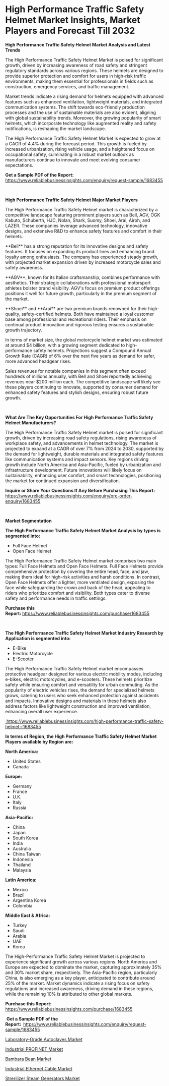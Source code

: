 <p><h1>High Performance Traffic Safety Helmet Market Insights, Market Players and Forecast Till 2032</h1></p><p><strong>High Performance Traffic Safety Helmet Market Analysis and Latest Trends</strong></p>
<p><p>The High Performance Traffic Safety Helmet Market is poised for significant growth, driven by increasing awareness of road safety and stringent regulatory standards across various regions. These helmets are designed to provide superior protection and comfort for users in high-risk traffic environments, making them essential for professionals in fields such as construction, emergency services, and traffic management.</p><p>Market trends indicate a rising demand for helmets equipped with advanced features such as enhanced ventilation, lightweight materials, and integrated communication systems. The shift towards eco-friendly production processes and the use of sustainable materials are also evident, aligning with global sustainability trends. Moreover, the growing popularity of smart helmets, which incorporate technology like augmented reality and safety notifications, is reshaping the market landscape.</p><p>The High Performance Traffic Safety Helmet Market is expected to grow at a CAGR of 4.4% during the forecast period. This growth is fueled by increased urbanization, rising vehicle usage, and a heightened focus on occupational safety, culminating in a robust market outlook as manufacturers continue to innovate and meet evolving consumer expectations.</p></p>
<p><strong>Get a Sample PDF of the Report:&nbsp;</strong> <a href="https://www.reliablebusinessinsights.com/enquiry/request-sample/1683455?utm_campaign=100&utm_medium=2&utm_source=Github&utm_content=ia&utm_term=26032025&utm_id=high-performance-traffic-safety-helmet">https://www.reliablebusinessinsights.com/enquiry/request-sample/1683455</a></p>
<p>&nbsp;</p>
<p><strong>High Performance Traffic Safety Helmet Major Market Players</strong></p>
<p><p>The High Performance Traffic Safety Helmet market is characterized by a competitive landscape featuring prominent players such as Bell, AGV, OGK Kabuto, Schuberth, HJC, Nolan, Shark, Suomy, Shoei, Arai, Airoh, and LAZER. These companies leverage advanced technology, innovative designs, and extensive R&D to enhance safety features and comfort in their helmets.</p><p>**Bell** has a strong reputation for its innovative designs and safety features. It focuses on expanding its product lines and enhancing brand loyalty among enthusiasts. The company has experienced steady growth, with projected market expansion driven by increased motorcycle sales and safety awareness.</p><p>**AGV**, known for its Italian craftsmanship, combines performance with aesthetics. Their strategic collaborations with professional motorsport athletes bolster brand visibility. AGV's focus on premium product offerings positions it well for future growth, particularly in the premium segment of the market.</p><p>**Shoei** and **Arai** are two premium brands renowned for their high-quality, safety-certified helmets. Both have maintained a loyal customer base among professional and recreational riders. Their emphasis on continual product innovation and rigorous testing ensures a sustainable growth trajectory.</p><p>In terms of market size, the global motorcycle helmet market was estimated at around $4 billion, with a growing segment dedicated to high-performance safety helmets. Projections suggest a Compound Annual Growth Rate (CAGR) of 6% over the next five years as demand for safer, more advanced headgear rises.</p><p>Sales revenues for notable companies in this segment often exceed hundreds of millions annually, with Bell and Shoei reportedly achieving revenues near $200 million each. The competitive landscape will likely see these players continuing to innovate, supported by consumer demand for enhanced safety features and stylish designs, ensuring robust future growth.</p></p>
<p>&nbsp;</p>
<p><strong>What Are The Key Opportunities For High Performance Traffic Safety Helmet Manufacturers?</strong></p>
<p><p>The High Performance Traffic Safety Helmet market is poised for significant growth, driven by increasing road safety regulations, rising awareness of workplace safety, and advancements in helmet technology. The market is projected to expand at a CAGR of over 7% from 2024 to 2030, supported by the demand for lightweight, durable materials and integrated safety features like communication systems and impact sensors. Key regions driving growth include North America and Asia-Pacific, fueled by urbanization and infrastructure development. Future innovations will likely focus on sustainability, enhancing user comfort, and smart technologies, positioning the market for continued expansion and diversification.</p></p>
<p><strong>Inquire or Share Your Questions If Any Before Purchasing This Report:</strong> <a href="https://www.reliablebusinessinsights.com/enquiry/pre-order-enquiry/1683455?utm_campaign=100&utm_medium=2&utm_source=Github&utm_content=ia&utm_term=26032025&utm_id=high-performance-traffic-safety-helmet">https://www.reliablebusinessinsights.com/enquiry/pre-order-enquiry/1683455</a></p>
<p>&nbsp;</p>
<p><strong>Market Segmentation</strong></p>
<p><strong>The High Performance Traffic Safety Helmet Market Analysis by types is segmented into:</strong></p>
<p><ul><li>Full Face Helmet</li><li>Open Face Helmet</li></ul></p>
<p><p>The High Performance Traffic Safety Helmet market comprises two main types: Full Face Helmets and Open Face Helmets. Full Face Helmets provide comprehensive protection by covering the entire head, face, and jaw, making them ideal for high-risk activities and harsh conditions. In contrast, Open Face Helmets offer a lighter, more ventilated design, exposing the face while safeguarding the crown and back of the head, appealing to riders who prioritize comfort and visibility. Both types cater to diverse safety and performance needs in traffic settings.</p></p>
<p><strong>Purchase this Report:&nbsp;</strong><a href="https://www.reliablebusinessinsights.com/purchase/1683455?utm_campaign=100&utm_medium=2&utm_source=Github&utm_content=ia&utm_term=26032025&utm_id=high-performance-traffic-safety-helmet">https://www.reliablebusinessinsights.com/purchase/1683455</a></p>
<p>&nbsp;</p>
<p><strong>The High Performance Traffic Safety Helmet Market Industry Research by Application is segmented into:</strong></p>
<p><ul><li>E-Bike</li><li>Electric Motorcycle</li><li>E-Scooter</li></ul></p>
<p><p>The High Performance Traffic Safety Helmet market encompasses protective headgear designed for various electric mobility modes, including e-bikes, electric motorcycles, and e-scooters. These helmets prioritize safety while ensuring comfort and versatility for urban commuting. As the popularity of electric vehicles rises, the demand for specialized helmets grows, catering to users who seek enhanced protection against accidents and impacts. Innovative designs and materials in these helmets also address factors like lightweight construction and improved ventilation, enhancing overall user experience.</p></p>
<p><a href="https://www.reliablebusinessinsights.com/high-performance-traffic-safety-helmet-r1683455?utm_campaign=100&utm_medium=2&utm_source=Github&utm_content=ia&utm_term=26032025&utm_id=high-performance-traffic-safety-helmet">&nbsp;https://www.reliablebusinessinsights.com/high-performance-traffic-safety-helmet-r1683455</a></p>
<p><strong>In terms of Region, the High Performance Traffic Safety Helmet Market Players available by Region are:</strong></p>
<p>
    <p> <strong> North America: </strong>
        <ul>
            <li>United States</li>
            <li>Canada</li>
        </ul>
        </p> 
    <p> <strong> Europe: </strong>
        <ul>
            <li>Germany</li>
            <li>France</li>
            <li>U.K.</li>
            <li>Italy</li>
            <li>Russia</li>
        </ul>
        </p> 
    <p> <strong> Asia-Pacific: </strong>
        <ul>
            <li>China</li>
            <li>Japan</li>
            <li>South Korea</li>
            <li>India</li>
            <li>Australia</li>
            <li>China Taiwan</li>
            <li>Indonesia</li>
            <li>Thailand</li>
            <li>Malaysia</li>
        </ul>
        </p> 
    <p> <strong> Latin America: </strong>
        <ul>
            <li>Mexico</li>
            <li>Brazil</li>
            <li>Argentina Korea</li>
            <li>Colombia</li>
        </ul>
        </p> 
    <p> <strong> Middle East & Africa: </strong>
        <ul>
            <li>Turkey</li>
            <li>Saudi</li>
            <li>Arabia</li>
            <li>UAE</li>
            <li>Korea</li>
        </ul>
    </p>
    </p>
<p><p>The High-Performance Traffic Safety Helmet Market is projected to experience significant growth across various regions. North America and Europe are expected to dominate the market, capturing approximately 35% and 30% market share, respectively. The Asia-Pacific region, particularly China, is also emerging as a key player, anticipated to contribute around 25% of the market. Market dynamics indicate a rising focus on safety regulations and increased awareness, driving demand in these regions, while the remaining 10% is attributed to other global markets.</p></p>
<p><strong>Purchase this Report: </strong><a href="https://www.reliablebusinessinsights.com/purchase/1683455?utm_campaign=100&utm_medium=2&utm_source=Github&utm_content=ia&utm_term=26032025&utm_id=high-performance-traffic-safety-helmet">https://www.reliablebusinessinsights.com/purchase/1683455</a></p>
<p>&nbsp;<strong>Get a Sample PDF of the Report:&nbsp;&nbsp;</strong><a href="https://www.reliablebusinessinsights.com/enquiry/request-sample/1683455?utm_campaign=100&utm_medium=2&utm_source=Github&utm_content=ia&utm_term=26032025&utm_id=high-performance-traffic-safety-helmet">https://www.reliablebusinessinsights.com/enquiry/request-sample/1683455</a></p>
<p><strong></strong></p>
<p><p><a href="https://github.com/iperitvik8/Market-Research-Report-List-1/blob/main/laboratory-grade-autoclaves-market.md?utm_campaign=100&utm_medium=2&utm_source=Github&utm_content=ia&utm_term=26032025&utm_id=high-performance-traffic-safety-helmet">Laboratory-Grade Autoclaves Market</a></p><p><a href="https://github.com/zdybelzinn/Market-Research-Report-List-1/blob/main/industrial-profinet-market.md?utm_campaign=100&utm_medium=2&utm_source=Github&utm_content=ia&utm_term=26032025&utm_id=high-performance-traffic-safety-helmet">Industrial PROFINET Market</a></p><p><a href="https://github.com/frodanlert/Market-Research-Report-List-1/blob/main/bambara-bean-market.md?utm_campaign=100&utm_medium=2&utm_source=Github&utm_content=ia&utm_term=26032025&utm_id=high-performance-traffic-safety-helmet">Bambara Bean Market</a></p><p><a href="https://github.com/ilanarohalgh/Market-Research-Report-List-1/blob/main/industrial-ethernet-cable-market.md?utm_campaign=100&utm_medium=2&utm_source=Github&utm_content=ia&utm_term=26032025&utm_id=high-performance-traffic-safety-helmet">Industrial Ethernet Cable Market</a></p><p><a href="https://github.com/kadutjoelly83/Market-Research-Report-List-1/blob/main/strerilizer-steam-generators-market.md?utm_campaign=100&utm_medium=2&utm_source=Github&utm_content=ia&utm_term=26032025&utm_id=high-performance-traffic-safety-helmet">Strerilizer Steam Generators Market</a></p></p>